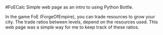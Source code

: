 #FoECalc
Simple web page as an intro to using Python Bottle. 

In the game FoE (ForgeOfEmpire), you can trade resources to grow your city. The trade ratios between levels, depend on the resources used. This web page was a simple way for me to keep track of these ratios. 
